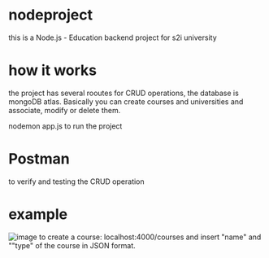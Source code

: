 # nodeproject
this is a Node.js - Education backend project for s2i university

# how it works
the project has several rooutes for CRUD operations, the database is mongoDB atlas.
Basically you can create courses and universities and associate, modify or delete them.

nodemon app.js to run the project

# Postman
to verify and testing the CRUD operation

# example
![image](https://github.com/DavideSiracusano/nodeprojectmongoose/assets/152174921/5b51488e-e0cc-4f0a-965d-6c5fbdbb14aa)
to create a course: localhost:4000/courses and insert "name" and ""type" of the course in JSON format.

